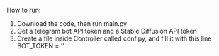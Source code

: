 How to run:

1) Download the code, then run main.py
2) Get a telegram bot API token and a Stable Diffusion API token 
3) Create a file inside Controller called conf.py, and fill it with this line
BOT_TOKEN = '<Your bot token>'